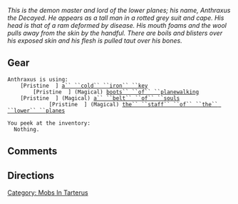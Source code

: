 *This is the demon master and lord of the lower planes; his name,
Anthraxus the Decayed. He appears as a tall man in a rotted grey suit
and cape. His head is that of a ram deformed by disease. His mouth foams
and the wool pulls away from the skin by the handful. There are boils
and blisters over his exposed skin and his flesh is pulled taut over his
bones.*

## Gear

`Anthraxus is using:`  
`  `<worn around neck>`  [Pristine  ] `[`a`` ``cold`` ``iron`` ``key`](a_cold_iron_key "wikilink")  
`  `<worn on feet>`      [Pristine  ] (Magical) `[`boots`` ``of`` ``planewalking`](Boots_of_Planewalking "wikilink")  
`  `<worn about waist>`  [Pristine  ] (Magical) `[`a`` ``belt`` ``of`` ``souls`](Belt_of_Souls "wikilink")  
`  `<wielded>`           [Pristine  ] (Magical) `[`the`` ``staff`` ``of`` ``the`` ``lower`` ``planes`](Staff_Of_The_Lower_Planes "wikilink")

`You peek at the inventory:`  
`  Nothing.`

## Comments

## Directions

[Category: Mobs In Tarterus](Category:_Mobs_In_Tarterus "wikilink")
